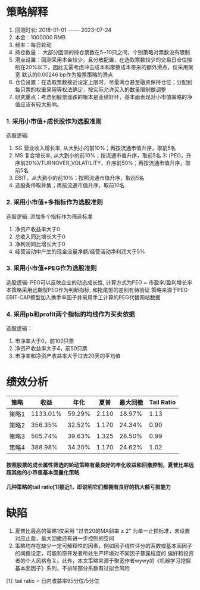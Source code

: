 # 策略解释
1. 回测时长: 2018-01-01  -----  2023-07-24
2. 本金：1000000 RMB
3. 频率：每日轮动
4. 持仓数量： 大部分回测的持仓票数在5~10只之间，个别策略对票数没有限制
5. 滑点设置：回测采用本金较少，且分散配置，在选取票数较少的交易日仓位控制在20%以下，因此无需考虑冲击成本和摩擦成本带来的额外滑点，仅采用聚宽
默认的0.00246 bp作为股票策略的滑点
6. 仓位设置：在选取票数接近设定上限时，尽量满仓甚至融资保持仓位；分配到每只票的权重采用等权法确定，按实际允许买入的数量限制做调整
7. 研究重点：考虑到股票涨跌的根本是业绩好坏，基本面表现对小市值策略的净值应该有较大影响。


### 1. 采用小市值+成长股作为选股准则
选股逻辑:
1. SG 营业收入增长率, 从大到小的前10%；再按流通市值升序，取前5名
2. MS 复合增长率, 从大到小的前10%；按流通市值升序，取前5名
3: (PEG，升序前20%)/TURNOVER_VOLATILITY，升序前50%；再按流通市值升序，取前5名
4. EBIT，从大到小的前10%；按照流通市值升序，取前5名
5. 选股条件取并集；再按流通市值升序，取前10名


### 2. 采用小市值+多指标作为选股准则
选股逻辑: 添加多个指标作为筛选标准
1. 净资产收益率大于0
2. 总收入同比增长大于0
3. 净利润同比增长大于0
4. 经营活动中产生的现金流量净额/经营活动净利润大于5%


### 3. 采用小市值+PEG作为选股准则
选股逻辑: PEG可以反映企业的动态成长性, 计算方式为PEG = 市盈率/盈利增长率
本策略采用远期型PEG作为判断指标, 和拖尾型的差别有待验证
策略来源于PEG-EBIT-CAP模型加入换手率因子并采用手工计算的PEG代替网站数据


### 4. 采用pb和profit两个指标的均线作为买卖依据
选股逻辑： 
1. 市净率大于0，前100只票
2. 净资产收益率大于4，前50只票
3. 市净率和净资产收益率大于过去20天的平均值


# 绩效分析
| 策略   |   收益    |  年化  | 夏普 | 最大回撤 | Tail Ratio|
|--------|----------|-------|------|---------|-----------|
| 策略1  | 1133.01% | 59.29%| 2.110 | 18.97% |    1.13    |
| 策略2  | 356.35% | 32.52% | 1.170 | 24.34% |    0.90    |
| 策略3  | 505.74% | 39.63% | 1.325 | 28.50% |    0.99    |
| 策略4  | 388.98% | 34.20% | 1.170 | 24.62% |    1.02    |


#### 按照股票的成长属性筛选的轮动策略有最良好的年化收益和回撤控制，夏普比率远超其他的小市值基本面量化策略
#### 几种策略的tail ratio[1]接近1，即说明它们都拥有良好的抗大额亏损能力


# 缺陷
1. 夏普比最高的策略1仅采用 "过去20的MA斜率 ≥ 2" 为单一止损标准，未设置对应止盈，最大回撤还有进一步控制的空间
2. 策略均存在缺少一定可解释性的因素，例如因子线性评分的系数或基本面因子的阈值设定，可能和原开发者所处生产环境对不同因子暴露程度的
偏好和投资者的个人风格有关。此外，本文策略来源于聚宽作者wywy的《机器学习挖掘基本面因子》系列，不排除部分系数有过拟合风险

[1]: tail ratio = 日内收益率95分位/5分位
